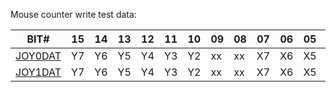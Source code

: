 Mouse counter write test data:

| BIT# | 15 | 14 | 13 | 12 | 11 | 10 | 09 | 08 | 07 | 06 | 05 | 04 | 03 | 02 | 01 | 00 |
|------|----|----|----|----|----|----|----|----|----|----|----|----|----|----|----|----|
| [JOY0DAT](JOYxDAT.md) | Y7 | Y6 | Y5 | Y4 | Y3 | Y2 | xx | xx | X7 | X6 | X5 | X4 | X3 | X2 | xx | xx |
| [JOY1DAT](JOYxDAT.md) | Y7 | Y6 | Y5 | Y4 | Y3 | Y2 | xx | xx | X7 | X6 | X5 | X4 | X3 | X2 | xx | xx |